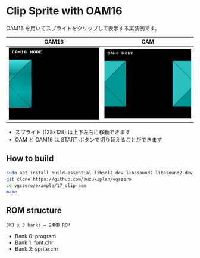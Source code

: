 # Clip Sprite with OAM16

OAM16 を用いてスプライトをクリップして表示する実装例です。

|OAM16|OAM|
|:-:|:-:|
|![preview1](preview1.png)|![preview2](preview2.png)|

- スプライト (128x128) は上下左右に移動できます
- OAM と OAM16 は START ボタンで切り替えることができます

## How to build

```zsh
sudo apt install build-essential libsdl2-dev libasound2 libasound2-dev
git clone https://github.com/suzukiplan/vgszero
cd vgszero/example/17_clip-asm
make
```

## ROM structure

```
8KB x 3 banks = 24KB ROM
```

- Bank 0: program
- Bank 1: font.chr
- Bank 2: sprite.chr
